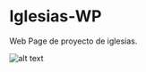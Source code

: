# Iglesias-WP
Web Page de proyecto de iglesias.

![alt text](https://64.media.tumblr.com/68791252ba4a9e7bfc265f0d01e5745b/a9ed5dd96ead61d8-e3/s540x810/f6f8d8ad7a2a3735bb00668e90c9bb1f1b18e3b7.gif)